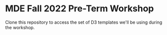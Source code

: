 # MDE Fall 2022 Pre-Term Workshop

Clone this repository to access the set of D3 templates we'll be using during the workshop.
